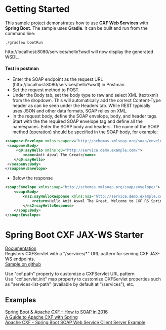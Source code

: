 # Getting Started

This sample project demonstrates how to use **CXF Web Services** with **Spring Boot**.
The sample uses **Gradle**. It can be built and run from the command line:
```
./gradlew bootRun
```

http://localhost:8080/services/hello?wsdl will now display the generated WSDL.

#### Test in postman
* Enter the SOAP endpoint as the request URL (http://localhost:8080/services/hello?wsdl) in Postman.
* Set the request method to POST.
* Under the Body tab, set the body type to raw and select XML (text/xml) from the dropdown. This will automatically add the correct Content-Type header as can be seen under the Headers tab. While REST typically uses JSON and other data formats, SOAP relies on XML.
* In the request body, define the SOAP envelope, body, and header tags. Start with the the required SOAP envelope tag and define all the namespaces. Enter the SOAP body and headers. The name of the SOAP method (operation) should be specified in the SOAP body, for example:
```xml
<soapenv:Envelope xmlns:soapenv="http://schemas.xmlsoap.org/soap/envelope/" xmlns:q0="http://service.demo.example.com/">
 <soapenv:Body>
     <q0:sayHello xmlns:q0="http://service.demo.example.com/">
		<name>Amit Aswal The Great</name>
	</q0:sayHello>
 </soapenv:Body>
</soapenv:Envelope>
```
* Below the response
```xml
<soap:Envelope xmlns:soap="http://schemas.xmlsoap.org/soap/envelope/">
    <soap:Body>
        <ns2:sayHelloResponse xmlns:ns2="http://service.demo.example.com/">
            <return>Hello Amit Aswal The Great, Welcome to CXF RS Spring Boot World!!!</return>
        </ns2:sayHelloResponse>
    </soap:Body>
</soap:Envelope>
``` 

 

# Spring Boot CXF JAX-WS Starter
[Documentation](https://cxf.apache.org/docs/springboot.html)     
Registers CXFServlet with a  "/services/*" URL pattern for serving CXF JAX-WS endpoints.    
[Sample on github](https://github.com/apache/cxf/tree/master/distribution/src/main/release/samples/jaxws_spring_boot)  

Use "cxf.path" property to customize a CXFServlet URL pattern  
Use "cxf.servlet.init" map property to customize CXFServlet properties such as "services-list-path" (available by default at  "/services"), etc.

## Examples
[Spring Boot & Apache CXF – How to SOAP in 2016](https://blog.codecentric.de/en/2016/02/spring-boot-apache-cxf/)    
[A Guide to Apache CXF with Spring](http://www.baeldung.com/apache-cxf-with-spring)  
[Apache CXF - Spring Boot SOAP Web Service Client Server Example](https://www.codenotfound.com/apache-cxf-spring-boot-soap-web-service-client-server-example.html)  
